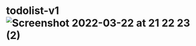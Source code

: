 # todolist-v1![Screenshot 2022-03-22 at 21 22 23 (2)](https://user-images.githubusercontent.com/62755319/160301459-6ffad3ae-5baa-4df6-9460-567975af599f.png)
